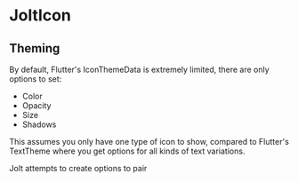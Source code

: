 # JoltIcon

## Theming

By default, Flutter's IconThemeData is extremely limited, there are only options to set:
- Color
- Opacity
- Size
- Shadows

This assumes you only have one type of icon to show, compared to Flutter's TextTheme where you get options for all kinds of text variations.

Jolt attempts to create options to pair 